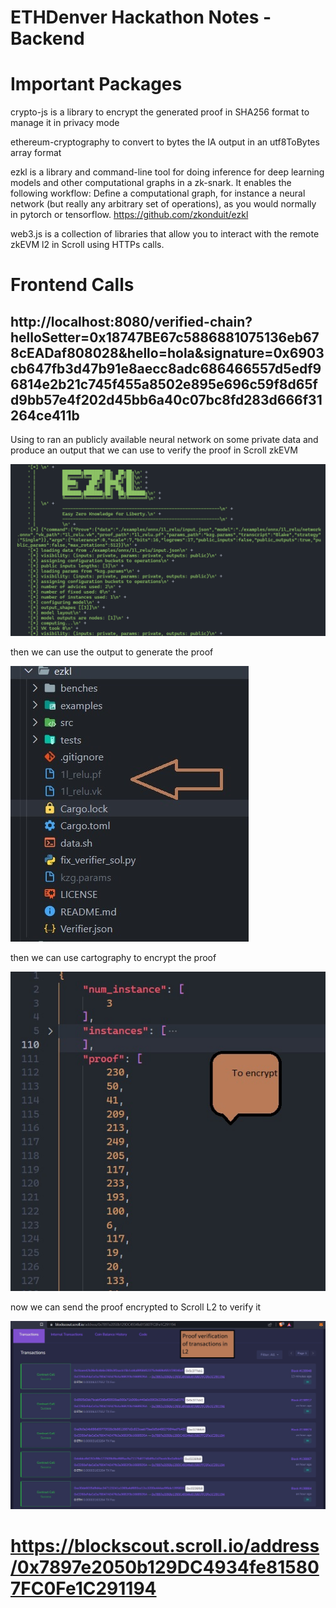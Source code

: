 # ETHDenver Hackathon Notes - Backend

# Important Packages

crypto-js is a library to encrypt the generated proof in SHA256 format to manage it in privacy mode

ethereum-cryptography to convert to bytes the IA output in an utf8ToBytes array format

ezkl is a library and command-line tool for doing inference for deep learning models and other computational graphs in a zk-snark. It enables the following workflow:
Define a computational graph, for instance a neural network (but really any arbitrary set of operations), as you would normally in pytorch or tensorflow.
https://github.com/zkonduit/ezkl

web3.js is a collection of libraries that allow you to interact with the remote zkEVM l2 in Scroll using HTTPs calls.

# Frontend Calls

## http://localhost:8080/verified-chain?helloSetter=0x18747BE67c5886881075136eb678cEADaf808028&hello=hola&signature=0x6903cb647fb3d47b91e8aecc8adc686466557d5edf96814e2b21c745f455a8502e895e696c59f8d65fd9bb57e4f202d45bb6a40c07bc8fd283d666f31264ce411b

Using to ran an publicly available neural network on some private data and produce an output that we can use to verify the proof in Scroll zkEVM

![alt text](./docs/image/neuronal.png)

then we can use the output to generate the proof

![alt text](./docs/image/iaOutput.jpg)

then we can use cartography to encrypt the proof

![alt text](./docs/image/encrypt.jpg)

now we can send the proof encrypted to Scroll L2 to verify it

![alt text](./docs/image/proof.jpg)

# https://blockscout.scroll.io/address/0x7897e2050b129DC4934fe815807FC0Fe1C291194

